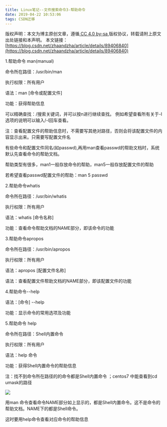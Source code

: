 ```yaml
---
title: Linux笔记--文件搜索命令3-帮助命令
date: 2019-04-22 10:53:06
tags: CSDN迁移
---
```

 [ ](http://creativecommons.org/licenses/by-sa/4.0/) 版权声明：本文为博主原创文章，遵循[ CC 4.0 by-sa ](http://creativecommons.org/licenses/by-sa/4.0/)版权协议，转载请附上原文出处链接和本声明。  本文链接：[https://blog.csdn.net/zhaandzha/article/details/89406840](https://blog.csdn.net/zhaandzha/article/details/89406840)   
    
   1.帮助命令 man(manual)

 命令所在路径：/usr/bin/man

 执行权限：所有用户

 语法：man [命令或配置文件]

 功能：获得帮助信息

 可以精确查找：/搜索关键词，并可以按n进行继续查找。 例如希望查看所有关于-l选项的说明可以输入/-l回车查看。

 注：查看配置文件的帮助信息时，不需要写其绝对路径，否则会将该配置文件的内容显示出来。只需要写配置文件名 

 有些命令和配置文件同名(如passwd),再用man查看passwd的帮助文档时，系统默认先查看命令的帮助文档。

 帮助类型有很多，man1一般存放命令的帮助，man5一般存放配置文件的帮助

 若希望查看passwd配置文件的帮助：man 5 passwd

 

 2.帮助命令whatis

 命令所在路径：/usr/bin/whatis

 执行权限：所有用户

 语法：whatis [命令名称]

 功能：查看命令帮助文档的NAME部分，即该命令的功能

 3.帮助命令apropos 

 命令所在路径：/usr/bin/apropos

 执行权限：所有用户

 语法：apropos [配置文件名称]

 语法：查看配置文件帮助文档的NAME部分，即该配置文件的功能

 4.帮助命令--help

 语法：[命令] --help

 功能：显示命令的常用选项及功能

 

 5.帮助命令 help

 命令所在路径：Shell内置命令

 执行权限：所有用户

 语法：help 命令

 功能：获得Shell内置命令的帮助信息

 注：找不到命令所在路径的的命令都是Shell内置命令 ；centos7 中能查看到cd umask的路径

 ![](https://img-blog.csdnimg.cn/20190422104009595.PNG)

 用man 命令查看命令NAME部分如上显示的，都是Shell内置命令。这不是命令的帮助文档。NAME下的都是Shell命令。

 这时要用help命令查看对应命令的帮助信息

 

   
 